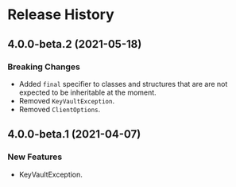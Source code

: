 # Release History

## 4.0.0-beta.2 (2021-05-18)

### Breaking Changes

- Added `final` specifier to classes and structures that are are not expected to be inheritable at the moment.
- Removed `KeyVaultException`.
- Removed `ClientOptions`.

## 4.0.0-beta.1 (2021-04-07)

### New Features

- KeyVaultException.

